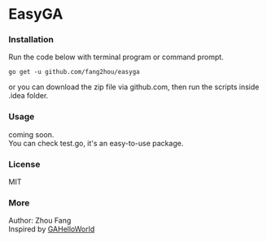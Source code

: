 # EasyGA
### Installation
Run the code below with terminal program or command prompt.
```shell
go get -u github.com/fang2hou/easyga
```
or you can download the zip file via github.com, then run the scripts inside .idea folder.

### Usage
coming soon.  
You can check test.go, it's an easy-to-use package.

### License
MIT

### More
Author: Zhou Fang  
Inspired by [GAHelloWorld](https://github.com/jsvazic/GAHelloWorld)